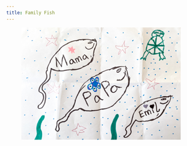 ```yaml
---
title: Family Fish
---
```

<figure class="hero">
<img src="/img/emil-drawing/IMG_6504.jpg" alt="A drawing of three fishes, papa is the biggest, followed by mama, then Emil.">
</figure>

